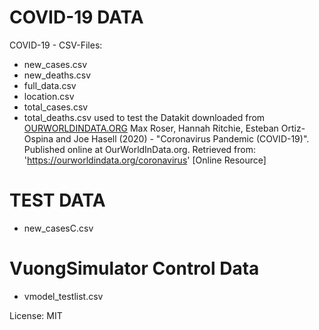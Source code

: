 # COVID-19 DATA
COVID-19 - CSV-Files:
- new_cases.csv
- new_deaths.csv
- full_data.csv
- location.csv
- total_cases.csv
- total_deaths.csv
used to test the Datakit
downloaded  from
[OURWORLDINDATA.ORG](https://ourworldindata.org/coronavirus-source-data)
Max Roser, Hannah Ritchie, Esteban Ortiz-Ospina and Joe Hasell (2020) - "Coronavirus Pandemic (COVID-19)". Published online at OurWorldInData.org. Retrieved from: 'https://ourworldindata.org/coronavirus' [Online Resource]

# TEST DATA
- new_casesC.csv
# VuongSimulator Control Data
- vmodel_testlist.csv

License: MIT